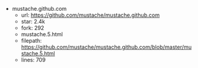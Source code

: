 - mustache.github.com
  + url: https://github.com/mustache/mustache.github.com
  + star: 2.4k
  + fork: 292
  + mustache.5.html
   - filepath: https://github.com/mustache/mustache.github.com/blob/master/mustache.5.html
   - lines: 709

